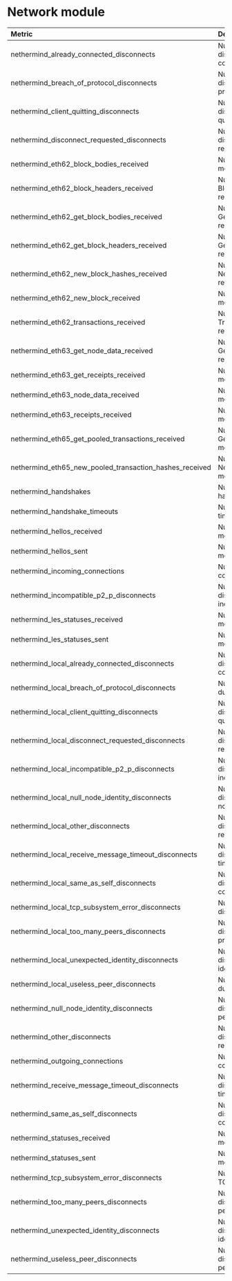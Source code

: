 # Network module

| Metric | Description |
| :--- | :--- |
| nethermind\_already\_connected\_disconnects | Number of received disconnects due to already connected |
| nethermind\_breach\_of\_protocol\_disconnects | Number of received disconnects due to breach of protocol |
| nethermind\_client\_quitting\_disconnects | Number of received disconnects due to client quitting |
| nethermind\_disconnect\_requested\_disconnects | Number of received disconnects due to disconnect requested |
| nethermind\_eth62\_block\_bodies\_received | Number of eth.62 BlockBodies messages received |
| nethermind\_eth62\_block\_headers\_received | Number of eth.62 BlockHeaders messages received |
| nethermind\_eth62\_get\_block\_bodies\_received | Number of eth.62 GetBlockBodies messages received |
| nethermind\_eth62\_get\_block\_headers\_received | Number of eth.62 GetBlockHeaders messages received |
| nethermind\_eth62\_new\_block\_hashes\_received | Number of eth.62 NewBlockHashes messages received |
| nethermind\_eth62\_new\_block\_received | Number of eth.62 NewBlock messages received |
| nethermind\_eth62\_transactions\_received | Number of eth.62 Transactions messages received |
| nethermind\_eth63\_get\_node\_data\_received | Number of eth.63 GetNodeData messages received |
| nethermind\_eth63\_get\_receipts\_received | Number of eth.63 GetReceipts messages received |
| nethermind\_eth63\_node\_data\_received | Number of eth.63 NodeData messages received |
| nethermind\_eth63\_receipts\_received | Number of eth.63 Receipts messages received |
| nethermind\_eth65\_get\_pooled\_transactions\_received | Number of eth.65 GetPooledTransactions messages received |
| nethermind\_eth65\_new\_pooled\_transaction\_hashes\_received | Number of eth.65 NewPooledTransactionHashes messages received |
| nethermind\_handshakes | Number of devp2p handshakes |
| nethermind\_handshake\_timeouts | Number of devp2p handshke timeouts |
| nethermind\_hellos\_received | Number of devp2p hello messages received |
| nethermind\_hellos\_sent | Number of devp2p hello messages sent |
| nethermind\_incoming\_connections | Number of incoming connection. |
| nethermind\_incompatible\_p2\_p\_disconnects | Number of received disconnects due to incompatible devp2p version |
| nethermind\_les\_statuses\_received | Number of les status messages received |
| nethermind\_les\_statuses\_sent | Number of les status messages sent |
| nethermind\_local\_already\_connected\_disconnects | Number of initiated disconnects due to already connected |
| nethermind\_local\_breach\_of\_protocol\_disconnects | Number of sent disconnects due to breach of protocol |
| nethermind\_local\_client\_quitting\_disconnects | Number of initiated disconnects due to client quitting |
| nethermind\_local\_disconnect\_requested\_disconnects | Number of initiated disconnects due to disconnect requested |
| nethermind\_local\_incompatible\_p2\_p\_disconnects | Number of initiated disconnects due to incompatible devp2p |
| nethermind\_local\_null\_node\_identity\_disconnects | Number of initiated disconnects due to missing node identity |
| nethermind\_local\_other\_disconnects | Number of initiated disconnects due to other reason |
| nethermind\_local\_receive\_message\_timeout\_disconnects | Number of initiated disconnects due to request timeout |
| nethermind\_local\_same\_as\_self\_disconnects | Number of initiated disconnects due to connection to self |
| nethermind\_local\_tcp\_subsystem\_error\_disconnects | Number of initiated disconnects due to TCP error |
| nethermind\_local\_too\_many\_peers\_disconnects | Number of initiated disconnects due to breach of protocol |
| nethermind\_local\_unexpected\_identity\_disconnects | Number of initiated disconnects due to node identity info mismatch |
| nethermind\_local\_useless\_peer\_disconnects | Number of sent disconnects due to useless peer |
| nethermind\_null\_node\_identity\_disconnects | Number of received disconnects due to missing peer identity |
| nethermind\_other\_disconnects | Number of received disconnects due to other reasons |
| nethermind\_outgoing\_connections | Number of outgoing connection. |
| nethermind\_receive\_message\_timeout\_disconnects | Number of received disconnects due to request timeouts |
| nethermind\_same\_as\_self\_disconnects | Number of received disconnects due to connecting to self |
| nethermind\_statuses\_received | Number of eth status messages received |
| nethermind\_statuses\_sent | Number of eth status messages sent |
| nethermind\_tcp\_subsystem\_error\_disconnects | Number of disconnects due to TCP error |
| nethermind\_too\_many\_peers\_disconnects | Number of received disconnects due to too many peers |
| nethermind\_unexpected\_identity\_disconnects | Number of received disconnects due to peer identity information mismatch |
| nethermind\_useless\_peer\_disconnects | Number of received disconnects due to useless peer |

